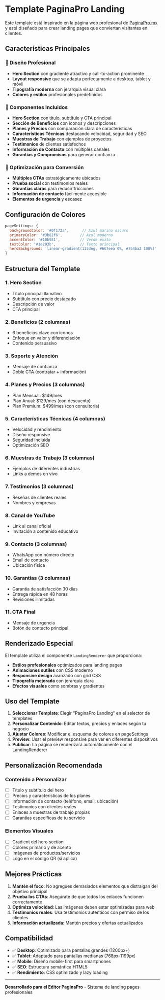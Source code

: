 # Template PaginaPro Landing

Este template está inspirado en la página web profesional de [PaginaPro.mx](https://www.paginapro.mx/) y está diseñado para crear landing pages que conviertan visitantes en clientes.

## Características Principales

### 🎨 Diseño Profesional
- **Hero Section** con gradiente atractivo y call-to-action prominente
- **Layout responsive** que se adapta perfectamente a desktop, tablet y móvil
- **Tipografía moderna** con jerarquía visual clara
- **Colores y estilos** profesionales predefinidos

### 📱 Componentes Incluidos
- **Hero Section** con título, subtítulo y CTA principal
- **Sección de Beneficios** con iconos y descripciones
- **Planes y Precios** con comparación clara de características
- **Características Técnicas** destacando velocidad, seguridad y SEO
- **Muestras de Trabajo** con ejemplos de proyectos
- **Testimonios** de clientes satisfechos
- **Información de Contacto** con múltiples canales
- **Garantías y Compromisos** para generar confianza

### 🚀 Optimización para Conversión
- **Múltiples CTAs** estratégicamente ubicados
- **Prueba social** con testimonios reales
- **Garantías claras** para reducir fricciones
- **Información de contacto** fácilmente accesible
- **Elementos de urgencia** y escasez

## Configuración de Colores

```javascript
pageSettings: {
  backgroundColor: '#0f172a',      // Azul marino oscuro
  primaryColor: '#3b82f6',        // Azul moderno
  accentColor: '#10b981',         // Verde éxito
  textColor: '#1e293b',           // Texto principal
  heroBackground: 'linear-gradient(135deg, #667eea 0%, #764ba2 100%)'
}
```

## Estructura del Template

### 1. Hero Section
- Título principal llamativo
- Subtítulo con precio destacado
- Descripción de valor
- CTA principal

### 2. Beneficios (2 columnas)
- 6 beneficios clave con iconos
- Enfoque en valor y diferenciación
- Contenido persuasivo

### 3. Soporte y Atención
- Mensaje de confianza
- Doble CTA (contratar + información)

### 4. Planes y Precios (3 columnas)
- Plan Mensual: $149/mes
- Plan Anual: $129/mes (con descuento)
- Plan Premium: $499/mes (con consultoría)

### 5. Características Técnicas (4 columnas)
- Velocidad y rendimiento
- Diseño responsive
- Seguridad incluida
- Optimización SEO

### 6. Muestras de Trabajo (3 columnas)
- Ejemplos de diferentes industrias
- Links a demos en vivo

### 7. Testimonios (3 columnas)
- Reseñas de clientes reales
- Nombres y empresas

### 8. Canal de YouTube
- Link al canal oficial
- Invitación a contenido educativo

### 9. Contacto (3 columnas)
- WhatsApp con número directo
- Email de contacto
- Ubicación física

### 10. Garantías (3 columnas)
- Garantía de satisfacción 30 días
- Entrega rápida en 48 horas
- Revisiones ilimitadas

### 11. CTA Final
- Mensaje de urgencia
- Botón de contacto principal

## Renderizado Especial

El template utiliza el componente `LandingRenderer` que proporciona:

- **Estilos profesionales** optimizados para landing pages
- **Animaciones sutiles** con CSS moderno
- **Responsive design** avanzado con grid CSS
- **Tipografía mejorada** con jerarquía clara
- **Efectos visuales** como sombras y gradientes

## Uso del Template

1. **Seleccionar Template**: Elegir "PaginaPro Landing" en el selector de templates
2. **Personalizar Contenido**: Editar textos, precios y enlaces según tu negocio
3. **Ajustar Colores**: Modificar el esquema de colores en pageSettings
4. **Preview**: Usar el preview responsive para ver en diferentes dispositivos
5. **Publicar**: La página se renderizará automáticamente con el LandingRenderer

## Personalización Recomendada

### Contenido a Personalizar
- [ ] Título y subtítulo del hero
- [ ] Precios y características de los planes
- [ ] Información de contacto (teléfono, email, ubicación)
- [ ] Testimonios con clientes reales
- [ ] Enlaces a muestras de trabajo propias
- [ ] Garantías específicas de tu servicio

### Elementos Visuales
- [ ] Gradient del hero section
- [ ] Colores primario y de acento
- [ ] Imágenes de productos/servicios
- [ ] Logo en el código QR (si aplica)

## Mejores Prácticas

1. **Mantén el foco**: No agregues demasiados elementos que distraigan del objetivo principal
2. **Prueba los CTAs**: Asegúrate de que todos los enlaces funcionen correctamente
3. **Optimiza velocidad**: Las imágenes deben estar optimizadas para web
4. **Testimonios reales**: Usa testimonios auténticos con permiso de los clientes
5. **Información actualizada**: Mantén precios y ofertas actualizados

## Compatibilidad

- ✅ **Desktop**: Optimizado para pantallas grandes (1200px+)
- ✅ **Tablet**: Adaptado para pantallas medianas (768px-1199px)
- ✅ **Mobile**: Diseño mobile-first para smartphones
- ✅ **SEO**: Estructura semántica HTML5
- ✅ **Rendimiento**: CSS optimizado y lazy loading

---

**Desarrollado para el Editor PaginaPro** - Sistema de landing pages profesionales